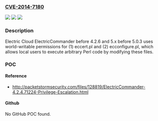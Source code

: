 ### [CVE-2014-7180](https://cve.mitre.org/cgi-bin/cvename.cgi?name=CVE-2014-7180)
![](https://img.shields.io/static/v1?label=Product&message=n%2Fa&color=blue)
![](https://img.shields.io/static/v1?label=Version&message=n%2Fa&color=blue)
![](https://img.shields.io/static/v1?label=Vulnerability&message=n%2Fa&color=brighgreen)

### Description

Electric Cloud ElectricCommander before 4.2.6 and 5.x before 5.0.3 uses world-writable permissions for (1) eccert.pl and (2) ecconfigure.pl, which allows local users to execute arbitrary Perl code by modifying these files.

### POC

#### Reference
- http://packetstormsecurity.com/files/128819/ElectricCommander-4.2.4.71224-Privilege-Escalation.html

#### Github
No GitHub POC found.

